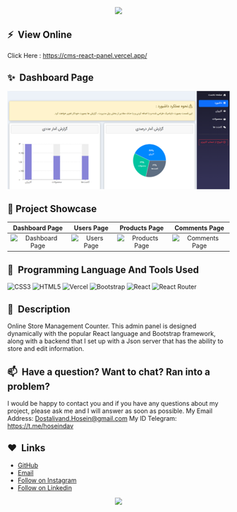 <p align="center">
  <img src="https://capsule-render.vercel.app/api?type=waving&height=150&color=gradient&text=About%20My%20Project&animation=twinkling&descAlign=50&descAlignY=50&textBg=false&fontColor=fff"/>
</p>


## ⚡&nbsp; View Online
Click Here : https://cms-react-panel.vercel.app/


## ✨&nbsp; Dashboard Page
<img src="./dashboard-page.png" alt="اdashboard-page" style="max-width: 100%;">


## 🎨 Project Showcase


|                                                                                    Dashboard Page                                                                                     |                                                                                   Users Page                                                                                   |                                                                                Products Page                                                                                |                                                                             Comments Page                                                                              |
| :--------------------------------------------------------------------------------------------------------------------------------------------------------------------------------------: | :----------------------------------------------------------------------------------------------------------------------------------------------------------------------------------: | :----------------------------------------------------------------------------------------------------------------------------------------------------------------------------------------: | :----------------------------------------------------------------------------------------------------------------------------------------------------------------------------------------: |
| <img src="./dashboard-page.png" title="Dashboard Page" width="100%" crossorigin> | <img src="./users-page.png" title="Users Page" width="100%" crossorigin> | <img src="./products-page.png" title="Products Page" width="100%" crossorigin> | <img src="./comments-page.png" title="Comments Page" width="100%" crossorigin> |

## 🚀&nbsp; Programming Language And Tools Used 
![CSS3](https://img.shields.io/badge/css3-%231572B6.svg?style=for-the-badge&logo=css3&logoColor=white) ![HTML5](https://img.shields.io/badge/html5-%23E34F26.svg?style=for-the-badge&logo=html5&logoColor=white) ![Vercel](https://img.shields.io/badge/vercel-%23000000.svg?style=for-the-badge&logo=vercel&logoColor=white) ![Bootstrap](https://img.shields.io/badge/bootstrap-%238511FA.svg?style=for-the-badge&logo=bootstrap&logoColor=white) ![React](https://img.shields.io/badge/react-%2320232a.svg?style=for-the-badge&logo=react&logoColor=%2361DAFB) ![React Router](https://img.shields.io/badge/React_Router-CA4245?style=for-the-badge&logo=react-router&logoColor=white)


## 📘&nbsp; Description
Online Store Management Counter. This admin panel is designed dynamically with the popular React language and Bootstrap framework, along with a backend that I set up with a Json server that has the ability to store and edit information.


## 📫&nbsp; Have a question? Want to chat? Ran into a problem?
I would be happy to contact you and if you have any questions about my project, please ask me and I will answer as soon as possible.
My Email Address: Dostalivand.Hosein@gmail.com
My ID Telegram: https://t.me/hoseindav


## ❤️&nbsp; Links
* [GitHub](https://github.com/Dostalivand)
* [Email](dostalivand.hosein@gmail.com)
* [Follow on Instagram](https://instagram.com/hosein.css/)
* [Follow on Linkedin](https://linkedin.com/in/dostalivand)


<p align="center">
  <img src="https://capsule-render.vercel.app/api?type=waving&height=150&color=gradient&text=I%20Hope%20To%20See%20You%20Again&animation=twinkling&descAlign=50&descAlignY=50&textBg=false&fontColor=fff&section=footer"/>
</p>
